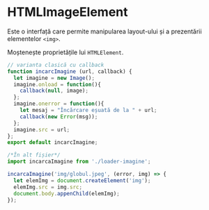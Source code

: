 # HTMLImageElement

Este o interfață care permite manipularea layout-ului și a prezentării elementelor `<img>`.

Moștenește proprietățile lui `HTMLElement`.

```javascript
// varianta clasică cu callback
function incarcImagine (url, callback) {
  let imagine = new Image();
  imagine.onload = function(){
    callback(null, image);
  };
  imagine.onerror = function(){
    let mesaj = "Încărcare eșuată de la " + url;
    callback(new Error(msg));
  };
  imagine.src = url;
};
export default incarcImagine;

/*În alt fișier*/
import incarcaImagine from './loader-imagine';

incarcaImagine('img/globul.jpeg', (error, img) => {
  let elemImg = document.createElement('img');
  elemImg.src = img.src;
  document.body.appenChild(elemImg);
});
```
